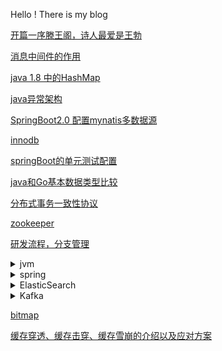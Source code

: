 Hello ! There is my blog
<div style='display: none'>
<details>
    <summary>链接集合</summary>
    <ul>
        <li><a href='https://www.baidu.com'>示例链接</a></li>
        <li>asfja</li>
    </ul>
</details>
</div>

[开篇一序滕王阁，诗人最爱是王勃](https://github.com/GoodRunner/GoodRunner.github.io/blob/master/tengwanggexu.md)

[消息中间件的作用](https://github.com/GoodRunner/java-pack/tree/master/mq)

[java 1.8 中的HashMap]()  

[java异常架构](https://github.com/GoodRunner/GoodRunner.github.io/blob/master/java_exception.MD)

[SpringBoot2.0 配置mynatis多数据源](https://github.com/GoodRunner/java-pack/blob/master/mybatis/MultiDataSource.MD)

[innodb](https://github.com/GoodRunner/GoodRunner.github.io/blob/master/INNODB.MD)

[springBoot的单元测试配置](https://github.com/GoodRunner/GoodRunner.github.io/blob/master/springboot-junit.MD)

[java和Go基本数据类型比较](https://github.com/GoodRunner/GoodRunner.github.io/blob/master/javaAndGoDataTypeCompare.md)  

[分布式事务一致性协议](https://github.com/GoodRunner/GoodRunner.github.io/blob/master/%E5%88%86%E5%B8%83%E5%BC%8F%E4%BA%8B%E5%8A%A1%E4%B8%80%E8%87%B4%E6%80%A7%E5%8D%8F%E8%AE%AE.MD)

[zookeeper](https://github.com/GoodRunner/java-pack/blob/master/zookeeper/src/main/resources/zk.MD)
  
[研发流程，分支管理](https://github.com/GoodRunner/GoodRunner.github.io/blob/master/process.MD)
  
<details>
    <summary>jvm</summary>
    <ul>
        <li><a href='https://github.com/GoodRunner/GoodRunner.github.io/blob/master/jvm/JVM-runtime-area.md'>运行时数据区</a></li>
    </ul>
</details>  
  
<details>
    <summary>spring</summary>
    <ul>
        <li><a href='https://github.com/GoodRunner/GoodRunner.github.io/blob/master/spring/spring%E4%BA%8B%E5%8A%A1%E4%BC%A0%E6%92%AD%E6%9C%BA%E5%88%B6.MD'>spring事务传播机制</a></li>
    </ul>
</details>
<details>
    <summary>ElasticSearch</summary>
    <ul>
        <li><a href='https://github.com/GoodRunner/GoodRunner.github.io/blob/master/elasticSearch.md'>ElasticSearch入门</a></li>
    </ul>
    <ul>
        <li><a href='https://github.com/GoodRunner/GoodRunner.github.io/blob/master/elasticsearch/分片.MD'>分片</a></li>
    </ul>
    <ul>
        <li><a href='https://github.com/GoodRunner/GoodRunner.github.io/blob/master/elasticsearch/mapping.MD'>mapping</a></li>
    </ul>
    <ul>
        <li><a href='https://github.com/GoodRunner/GoodRunner.github.io/blob/master/elasticsearch/倒排索引.MD'>倒排索引</a></li>
    </ul>
    <ul>
        <li><a href='https://github.com/GoodRunner/GoodRunner.github.io/blob/master/elasticsearch/集群.MD'>集群</a></li>
    </ul>
</details>
<details>
    <summary>Kafka</summary>
    <ul>
        <li><a href='https://github.com/GoodRunner/java-pack/blob/master/mq/KAFKA.MD'>kafka</a></li>
    </ul>
    <ul>
        <li><a href='https://github.com/GoodRunner/java-pack/blob/master/mq/KAFKA_CONFIG.MD'>配置</a></li>
    </ul>
    <ul>
        <li><a href='https://github.com/GoodRunner/java-pack/blob/master/mq/KAFKA_PRODUCER.MD'>生产者、消费者</a></li>
    </ul>
</details>  

[bitmap](https://github.com/GoodRunner/GoodRunner.github.io/blob/master/bitmap.MD)

[缓存穿透、缓存击穿、缓存雪崩的介绍以及应对方案](https://github.com/GoodRunner/GoodRunner.github.io/blob/master/Cache_problem.MD)